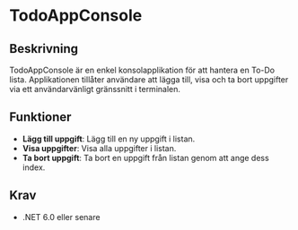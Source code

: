 # TodoAppConsole

## Beskrivning
TodoAppConsole är en enkel konsolapplikation för att hantera en To-Do lista. Applikationen tillåter användare att lägga till, visa och ta bort uppgifter via ett användarvänligt gränssnitt i terminalen.

## Funktioner
- **Lägg till uppgift**: Lägg till en ny uppgift i listan.
- **Visa uppgifter**: Visa alla uppgifter i listan.
- **Ta bort uppgift**: Ta bort en uppgift från listan genom att ange dess index.

## Krav
- .NET 6.0 eller senare

